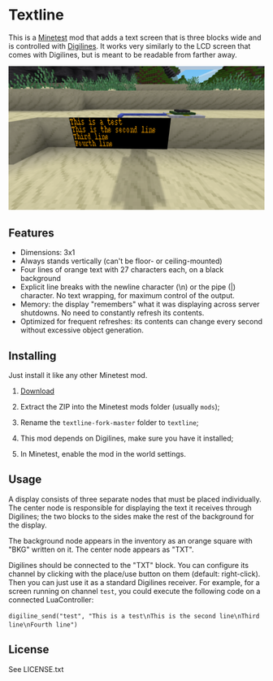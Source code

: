 Textline
==========

This is a [Minetest](http://www.minetest.net/) mod that adds a text screen that is three blocks wide and is controlled with [Digilines](https://content.minetest.net/packages/Jeija/digilines/). It works very similarly to the LCD screen that comes with Digilines, but is meant to be readable from farther away.

![Screenshot](https://raw.githubusercontent.com/C-C-Minetest-Server/textline/fork-master/screenshot.png?raw=true)

## Features

* Dimensions: 3x1
* Always stands vertically (can't be floor- or ceiling-mounted)
* Four lines of orange text with 27 characters each, on a black background
* Explicit line breaks with the newline character (\n) or the pipe (|) character. No text wrapping, for maximum control of the output.
* Memory: the display "remembers" what it was displaying across server shutdowns. No need to constantly refresh its contents.
* Optimized for frequent refreshes: its contents can change every second without excessive object generation.

## Installing

Just install it like any other Minetest mod.

1. [Download](https://github.com/C-C-Minetest-Server/textline/archive/fork-master.zip)

1. Extract the ZIP into the Minetest mods folder (usually `mods`);

1. Rename the `textline-fork-master` folder to `textline`;

1. This mod depends on Digilines, make sure you have it installed;

1. In Minetest, enable the mod in the world settings.

## Usage

A display consists of three separate nodes that must be placed individually. The center node is responsible for displaying the text it receives through Digilines; the two blocks to the sides make the rest of the background for the display.

The background node appears in the inventory as an orange square with "BKG" written on it. The center node appears as "TXT".

Digilines should be connected to the "TXT" block. You can configure its channel by clicking with the place/use button on them (default: right-click). Then you can just use it as a standard Digilines receiver. For example, for a screen running on channel `test`, you could execute the following code on a connected LuaController:

`digiline_send("test", "This is a test\nThis is the second line\nThird line\nFourth line")`

## License

See LICENSE.txt

